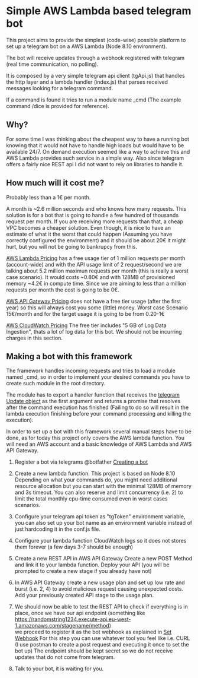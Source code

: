 # Simple AWS Lambda based telegram bot

This project aims to provide the simplest (code-wise) possible platform to set up a telegram bot on a AWS Lambda (Node 8.10 environment).

The bot will receive updates through a webhook registered with telegram (real time communication, no polling).

It is composed by a very simple telegram api client (tgApi.js) that handles the http layer and a lambda handler (index.js) that parses received messages looking for a telegram command.

If a command is found it tries to run a module name <command>_cmd (The example command /dice is provided for reference).

## Why?

For some time I was thinking about the cheapest way to have a running bot knowing that it would not have to handle high loads but would have to be available 24/7. 
On demand execution seemed like a way to achieve this and AWS Lambda provides such service in a simple way. Also since telegram offers a fairly nice REST api I did not want to rely on libraries to handle it.

## How much will it cost me?

Probably less than a 1€ per month. 

A month is ~2.6 million seconds and who knows how many requests. This solution is for a bot that is going to handle a few hundred of thousands request per month. If you are receiving more requests than that, a cheap VPC becomes a cheaper solution. Even though, it is nice to have an estimate of what it the worst that could happen (Assuming you have correctly configured the environment) and it should be about 20€ it might hurt, but you will not be going to bankrupcy from this.

[AWS Lambda Pricing](https://aws.amazon.com/lambda/pricing/) has a free usage tier of 1 million requests per month (account-wide) and with the API usage limit of 2 request/second we are talking about 5.2 million maximun requests per month (this is really a worst case scenario). It would costs ~0.80€ and with 128MB of provisioned memory ~4.2€ in compute time. Since we are aiming to less than a million requests per month the cost is going to be 0€.

[AWS API Gateway Pricing](https://aws.amazon.com/api-gateway/pricing/) does not have a free tier usage (after the first year) so this will always cost you some (little) money. Worst case Scenario 15€/month and for the target usage it is going to be from 0.20-1€

[AWS CloudWatch Pricing](https://aws.amazon.com/cloudwatch/pricing/) The free tier includes "5 GB of Log Data Ingestion", thats a lot of log data for this bot. We should not be incurring charges in this section.


## Making a bot with this framework
    
The framework handles incoming requests and tries to load a module named <command>_cmd, so in order to implement your desired commands you have to create such module in the root directory. 

The module has to export a handler function that receives the [telegram Update object](https://core.telegram.org/bots/api#update) as the first argument and returns a promise that resolves after the command execution has finished (Failing to do so will result in the lambda execution finishing before your command processing and killing the execution). 
 
In order to set up a bot with this framework several manual steps have to be done, as for today this project only covers the AWS lambda function.
You will need an AWS account and a basic knowledge of AWS Lambda and AWS API Gateway.

1. Register a bot via telegrams @botfather [Creating a bot](https://core.telegram.org/bots#creating-a-new-bot)

2. Create a new lambda function. This project is based on Node 8.10
   Depending on what your commands do, you might need additional resource allocation but you can start with the minimal 128MB of memory and 3s timeout.
   You can also reserve and limit concurrency (i.e. 2) to limit the total monthly cpu-time consumed even in worst cases scenarios.
   
3. Configure your telegram api token as "tgToken" environment variable, you can also set up your bot name as an environment variable instead of just hardcoding it in the conf.js file.

4. Configure your lambda function CloudWatch logs so it does not stores them forever (a few days 3-7 should be enough)

5. Create a new REST API in AWS API Gateway
   Create a new POST Method and link it to your lambda function.
   Deploy your API (you will be prompted to create a new stage if you already have not)
   
6. In AWS API Gateway create a new usage plan and set up low rate and burst (i.e. 2, 4) to avoid malicious request causing unexpected costs.
   Add your previously created API stage to the usage plan.
   
7. We should now be able to test the REST API to check if everything is in place, 
   once we have our api endpoint (something like  https://randomstring1234.execute-api.eu-west-1.amazonaws.com/stagename/method)  
   we proceed to register it as the bot webhook as explained in [Set Webhook](https://core.telegram.org/bots/api#setwebhook)
   For this step you can use whatever tool you feel like i.e. CURL (I use postman to create a post request and executing it once to set the bot up)
   The endpoint should be kept secret so we do not receive updates that do not come from telegram.
   
8. Talk to your bot, it is waiting for you.

